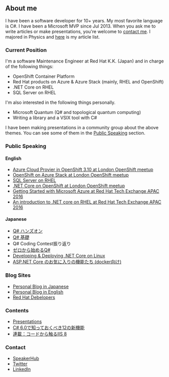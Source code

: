## About me

I have been a software developer for 10+ years. My most favorite language is C#. I have been a Microsoft MVP since Jul 2013. When you ask me to write articles or make presentations, you're welcome to [contact me](#contact).
I majored in Physics and [here](https://scholar.google.co.jp/citations?user=qR0zzd4AAAAJ&hl=ja) is my article list.

### Current Position

I'm a software Maintenance Engineer at Red Hat K.K. (Japan) and in charge of the following things:

- OpenShift Container Platform
- Red Hat products on Azure & Azure Stack (mainly, RHEL and OpenShift)
- .NET Core on RHEL
- SQL Server on RHEL

I'm also interested in the following things personally.

- Microsoft Quantum (Q# and topological quantum computing)
- Writing a library and a VSIX tool with C#

I have been making presentations in a community group about the above themes. You can see some of them in the [Public Speaking](#public-speaking) section.

### Public Speaking

#### English

- [Azure Cloud Provier in OpenShift 3.10 at London OpenShift meetup](https://www.slideshare.net/tanakata/new-features-of-azure-cloud-provider-in-openshift-container-platform-310)
- [OpenShift on Azure Stack at London OpenShift meetup](https://www.slideshare.net/tanakata/open-shift-on-azure-stack)
- [SQL Server on RHEL](https://www.slideshare.net/tanakata/introduction-to-sql-server-on-rhel)
- [.NET Core on OpenShift at London OpenShift meetup](https://www.slideshare.net/tanakata/deep-dive-openshitt-on-azure-net-core-on-openshift)
- [Getting Started with Microsoft Azure at Red Hat Tech Exchange APAC 2016](https://rhte2016.sched.com/event/894x/getting-started-with-microsoft-azure)
- [An introduction to .NET core on RHEL at Red Hat Tech Exchange APAC 2016](https://rhte2016.sched.com/event/895A/an-introduction-to-net-core-on-rhel)

#### Japanese

- [Q# ハンズオン](http://www.tanaka733.net/QSharp-Handson/)
- [Q# 基礎](https://www.slideshare.net/tanakata/q-ver11)
- Q# Coding Contest振り返り
- [ゼロから始めるQ#](https://www.slideshare.net/tanakata/q-117200034)
- [Developing & Deploying .NET Core on Linux](https://www.slideshare.net/tanakata/20170311-developing-deploying-net-core-on-linux)
- [ASP.NET Core のお気に入りの機能たち (docker向け)](https://www.slideshare.net/tanakata/aspnet-core-docker-81037744)

### Blog Sites

- [Personal Blog in Japanese](https://tech.tanaka733.net/)
- [Personal Blog in English](https://tech.en.tanaka733.net/)
- [Red Hat Debelopers](https://developers.redhat.com/blog/author/rhtakayoshitanaka/)

### Contents

- [Presentations](https://www.slideshare.net/tanakata/presentations)
- [C# 6.0で知っておくべき12の新機能](https://www.buildinsider.net/language/csharplang/0600)
- [連載：コードから触るIIS 8](https://www.buildinsider.net/web/iis8)

### Contact

- [SpeakerHub](https://speakerhub.com/speaker/takayoshi-tanaka/shared/public-presentations)
- [Twitter](https://twitter.com/tanakatakayoshi)
- [LinkedIn](https://www.linkedin.com/in/takayoshi-tanaka/)
